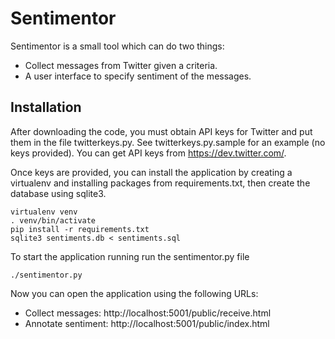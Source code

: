 
Sentimentor
===========

Sentimentor is a small tool which can do two things:

 * Collect messages from Twitter given a criteria.
 * A user interface to specify sentiment of the messages.

Installation
------------

After downloading the code, you must obtain API keys for Twitter and put
them in the file twitterkeys.py. See twitterkeys.py.sample for an example
(no keys provided). You can get API keys from https://dev.twitter.com/.

Once keys are provided, you can install the application by creating a
virtualenv and installing packages from requirements.txt, then create the
database using sqlite3.

    virtualenv venv
    . venv/bin/activate
    pip install -r requirements.txt
    sqlite3 sentiments.db < sentiments.sql

To start the application running run the sentimentor.py file

    ./sentimentor.py

Now you can open the application using the following URLs:

 * Collect messages: http://localhost:5001/public/receive.html
 * Annotate sentiment: http://localhost:5001/public/index.html

